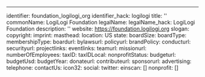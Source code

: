 ---
identifier: foundation_logilogi_org
identifier_hack: logilogi
title: ''
commonName: LogiLogi Foundation
legalName:
legalName_hack: LogiLogi Foundation
description: ''
website: https://foundation.logilogi.org
slogan:
copyright:
imprint:
masthead:
location: US
state:
boardSize:
boardType:
membershipType:
boardurl:
bylawsurl:
policyurl:
brandPolicy:
conducturl:
securityurl:
projectlinks:
eventlinks:
teamurl:
missionurl:
numberOfEmployees:
taxID:
taxIDLocal:
nonprofitStatus:
budgeturl:
budgetUsd:
budgetYear:
donateurl:
contributeurl:
sponsorurl:
advertising:
telephone:
contactUs:
icon32:
social:
  twitter:
einscan: []
nonprofit: []

